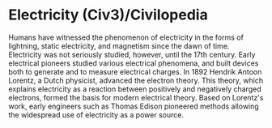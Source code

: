 # Electricity (Civ3)/Civilopedia

Humans have witnessed the phenomenon of electricity in the forms of lightning, static electricity, and magnetism since the dawn of time. 
Electricity was not seriously studied, however, until the 17th century. Early electrical pioneers studied various electrical phenomena, and built 
devices both to generate and to measure electrical charges. In 1892 Hendrik Antoon Lorentz, a Dutch physicist, advanced the electron 
theory. This theory, which explains electricity as a reaction between positively and negatively charged electrons, formed the basis for modern 
electrical theory. Based on Lorentz's work, early engineers such as Thomas Edison pioneered methods allowing the widespread use of 
electricity as a power source.
